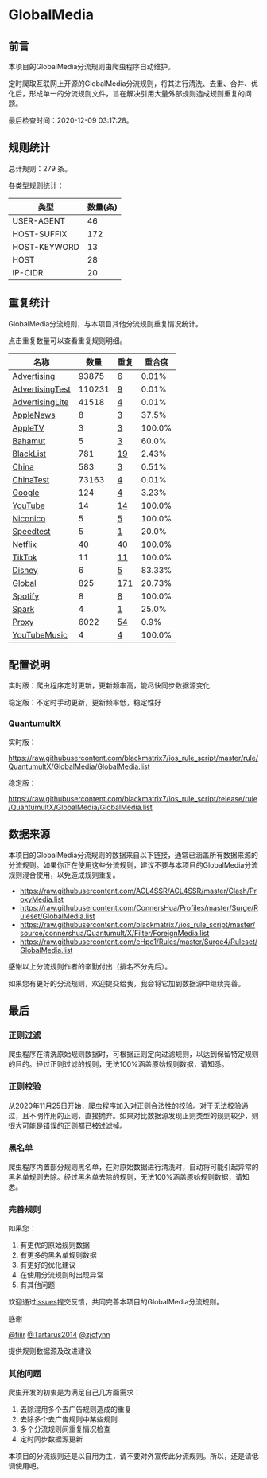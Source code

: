 # GlobalMedia

## 前言

本项目的GlobalMedia分流规则由爬虫程序自动维护。

定时爬取互联网上开源的GlobalMedia分流规则，将其进行清洗、去重、合并、优化后，形成单一的分流规则文件，旨在解决引用大量外部规则造成规则重复的问题。




最后检查时间：2020-12-09 03:17:28。

## 规则统计

总计规则：279 条。

各类型规则统计：

| 类型 | 数量(条) |
| ---- | ---- |
| USER-AGENT | 46 |
| HOST-SUFFIX | 172 |
| HOST-KEYWORD | 13 |
| HOST | 28 |
| IP-CIDR | 20 |
## 重复统计

GlobalMedia分流规则，与本项目其他分流规则重复情况统计。

点击重复数量可以查看重复规则明细。

| 名称 | 数量 | 重复 | 重合度 |
| ---- | ---- | ---- | ------ |
|  [Advertising](https://github.com/blackmatrix7/ios_rule_script/tree/master/rule/QuantumultX/Advertising)    | 93875   | [6](https://github.com/blackmatrix7/ios_rule_script/tree/master/rule/QuantumultX/GlobalMedia/Repeat.list)   |   0.01% |
|  [AdvertisingTest](https://github.com/blackmatrix7/ios_rule_script/tree/master/rule/QuantumultX/AdvertisingTest)    | 110231   | [9](https://github.com/blackmatrix7/ios_rule_script/tree/master/rule/QuantumultX/GlobalMedia/Repeat.list)   |   0.01% |
|  [AdvertisingLite](https://github.com/blackmatrix7/ios_rule_script/tree/master/rule/QuantumultX/AdvertisingLite)    | 41518   | [4](https://github.com/blackmatrix7/ios_rule_script/tree/master/rule/QuantumultX/GlobalMedia/Repeat.list)   |   0.01% |
|  [AppleNews](https://github.com/blackmatrix7/ios_rule_script/tree/master/rule/QuantumultX/AppleNews)    | 8   | [3](https://github.com/blackmatrix7/ios_rule_script/tree/master/rule/QuantumultX/GlobalMedia/Repeat.list)   |   37.5% |
|  [AppleTV](https://github.com/blackmatrix7/ios_rule_script/tree/master/rule/QuantumultX/AppleTV)    | 3   | [3](https://github.com/blackmatrix7/ios_rule_script/tree/master/rule/QuantumultX/GlobalMedia/Repeat.list)   |   100.0% |
|  [Bahamut](https://github.com/blackmatrix7/ios_rule_script/tree/master/rule/QuantumultX/Bahamut)    | 5   | [3](https://github.com/blackmatrix7/ios_rule_script/tree/master/rule/QuantumultX/GlobalMedia/Repeat.list)   |   60.0% |
|  [BlackList](https://github.com/blackmatrix7/ios_rule_script/tree/master/rule/QuantumultX/BlackList)    | 781   | [19](https://github.com/blackmatrix7/ios_rule_script/tree/master/rule/QuantumultX/GlobalMedia/Repeat.list)   |   2.43% |
|  [China](https://github.com/blackmatrix7/ios_rule_script/tree/master/rule/QuantumultX/China)    | 583   | [3](https://github.com/blackmatrix7/ios_rule_script/tree/master/rule/QuantumultX/GlobalMedia/Repeat.list)   |   0.51% |
|  [ChinaTest](https://github.com/blackmatrix7/ios_rule_script/tree/master/rule/QuantumultX/ChinaTest)    | 73163   | [4](https://github.com/blackmatrix7/ios_rule_script/tree/master/rule/QuantumultX/GlobalMedia/Repeat.list)   |   0.01% |
|  [Google](https://github.com/blackmatrix7/ios_rule_script/tree/master/rule/QuantumultX/Google)    | 124   | [4](https://github.com/blackmatrix7/ios_rule_script/tree/master/rule/QuantumultX/GlobalMedia/Repeat.list)   |   3.23% |
|  [YouTube](https://github.com/blackmatrix7/ios_rule_script/tree/master/rule/QuantumultX/YouTube)    | 14   | [14](https://github.com/blackmatrix7/ios_rule_script/tree/master/rule/QuantumultX/GlobalMedia/Repeat.list)   |   100.0% |
|  [Niconico](https://github.com/blackmatrix7/ios_rule_script/tree/master/rule/QuantumultX/Niconico)    | 5   | [5](https://github.com/blackmatrix7/ios_rule_script/tree/master/rule/QuantumultX/GlobalMedia/Repeat.list)   |   100.0% |
|  [Speedtest](https://github.com/blackmatrix7/ios_rule_script/tree/master/rule/QuantumultX/Speedtest)    | 5   | [1](https://github.com/blackmatrix7/ios_rule_script/tree/master/rule/QuantumultX/GlobalMedia/Repeat.list)   |   20.0% |
|  [Netflix](https://github.com/blackmatrix7/ios_rule_script/tree/master/rule/QuantumultX/Netflix)    | 40   | [40](https://github.com/blackmatrix7/ios_rule_script/tree/master/rule/QuantumultX/GlobalMedia/Repeat.list)   |   100.0% |
|  [TikTok](https://github.com/blackmatrix7/ios_rule_script/tree/master/rule/QuantumultX/TikTok)    | 11   | [11](https://github.com/blackmatrix7/ios_rule_script/tree/master/rule/QuantumultX/GlobalMedia/Repeat.list)   |   100.0% |
|  [Disney](https://github.com/blackmatrix7/ios_rule_script/tree/master/rule/QuantumultX/Disney)    | 6   | [5](https://github.com/blackmatrix7/ios_rule_script/tree/master/rule/QuantumultX/GlobalMedia/Repeat.list)   |   83.33% |
|  [Global](https://github.com/blackmatrix7/ios_rule_script/tree/master/rule/QuantumultX/Global)    | 825   | [171](https://github.com/blackmatrix7/ios_rule_script/tree/master/rule/QuantumultX/GlobalMedia/Repeat.list)   |   20.73% |
|  [Spotify](https://github.com/blackmatrix7/ios_rule_script/tree/master/rule/QuantumultX/Spotify)    | 8   | [8](https://github.com/blackmatrix7/ios_rule_script/tree/master/rule/QuantumultX/GlobalMedia/Repeat.list)   |   100.0% |
|  [Spark](https://github.com/blackmatrix7/ios_rule_script/tree/master/rule/QuantumultX/Spark)    | 4   | [1](https://github.com/blackmatrix7/ios_rule_script/tree/master/rule/QuantumultX/GlobalMedia/Repeat.list)   |   25.0% |
|  [Proxy](https://github.com/blackmatrix7/ios_rule_script/tree/master/rule/QuantumultX/Proxy)    | 6022   | [54](https://github.com/blackmatrix7/ios_rule_script/tree/master/rule/QuantumultX/GlobalMedia/Repeat.list)   |   0.9% |
|  [YouTubeMusic](https://github.com/blackmatrix7/ios_rule_script/tree/master/rule/QuantumultX/YouTubeMusic)    | 4   | [4](https://github.com/blackmatrix7/ios_rule_script/tree/master/rule/QuantumultX/GlobalMedia/Repeat.list)   |   100.0% |
## 配置说明

实时版：爬虫程序定时更新，更新频率高，能尽快同步数据源变化

稳定版：不定时手动更新，更新频率低，稳定性好

### QuantumultX 
实时版：

https://raw.githubusercontent.com/blackmatrix7/ios_rule_script/master/rule/QuantumultX/GlobalMedia/GlobalMedia.list

稳定版：

https://raw.githubusercontent.com/blackmatrix7/ios_rule_script/release/rule/QuantumultX/GlobalMedia/GlobalMedia.list

## 数据来源

本项目的GlobalMedia分流规则的数据来自以下链接，通常已涵盖所有数据来源的分流规则。如果你正在使用这些分流规则，建议不要与本项目的GlobalMedia分流规则混合使用，以免造成规则重复。

- https://raw.githubusercontent.com/ACL4SSR/ACL4SSR/master/Clash/ProxyMedia.list
- https://raw.githubusercontent.com/ConnersHua/Profiles/master/Surge/Ruleset/GlobalMedia.list
- https://raw.githubusercontent.com/blackmatrix7/ios_rule_script/master/source/connershua/Quantumult/X/Filter/ForeignMedia.list
- https://raw.githubusercontent.com/eHpo1/Rules/master/Surge4/Ruleset/GlobalMedia.list


感谢以上分流规则作者的辛勤付出（排名不分先后）。

如果您有更好的分流规则，欢迎提交给我，我会将它加到数据源中继续完善。

## 最后

### 正则过滤

爬虫程序在清洗原始规则数据时，可根据正则定向过滤规则，以达到保留特定规则的目的。经过正则过滤的规则，无法100%涵盖原始规则数据，请知悉。

### 正则校验

从2020年11月25日开始，爬虫程序加入对正则合法性的校验。对于无法校验通过，且不明作用的正则，直接抛弃。如果对比数据源发现正则类型的规则较少，则很大可能是错误的正则都已被过滤掉。

### 黑名单

爬虫程序内置部分规则黑名单，在对原始数据进行清洗时，自动将可能引起异常的黑名单规则去除。经过黑名单去除的规则，无法100%涵盖原始规则数据，请知悉。

### 完善规则

如果您：

1. 有更优的原始规则数据
2. 有更多的黑名单规则数据
3. 有更好的优化建议
4. 在使用分流规则时出现异常
5. 有其他问题

欢迎通过[issues](https://github.com/blackmatrix7/ios_rule_script/issues/new)提交反馈，共同完善本项目的GlobalMedia分流规则。

感谢

[@fiiir](https://github.com/fiiir) [@Tartarus2014](https://github.com/Tartarus2014) [@zjcfynn](https://github.com/zjcfynn) 

提供规则数据源及改进建议

### 其他问题

爬虫开发的初衷是为满足自己几方面需求：

1. 去除混用多个去广告规则造成的重复
2. 去除多个去广告规则中某些规则
3. 多个分流规则间重复情况检查
4. 定时同步数据源更新

本项目的分流规则还是以自用为主，请不要对外宣传此分流规则。所以，还是请低调使用吧。